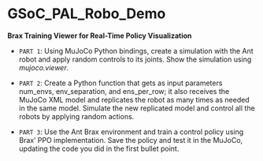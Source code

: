 # GSoC_PAL_Robo_Demo
**Brax Training Viewer for Real-Time Policy Visualization**
- ``PART 1``: Using MuJoCo Python bindings, create a simulation with the Ant robot and apply random controls to its joints. Show the simulation using
*mujoco.viewer*.

- ``PART 2``: Create a Python function that gets as input parameters num_envs, env_separation, and ens_per_row; it also receives the MuJoCo XML model and replicates the robot as many times as needed in the same model. Simulate the new replicated model and control all the robots by applying random actions.

- ``PART 3``: Use the Ant Brax environment and train a control policy using Brax’ PPO implementation.
Save the policy and test it in the MuJoCo, updating the code you did in the first bullet point.